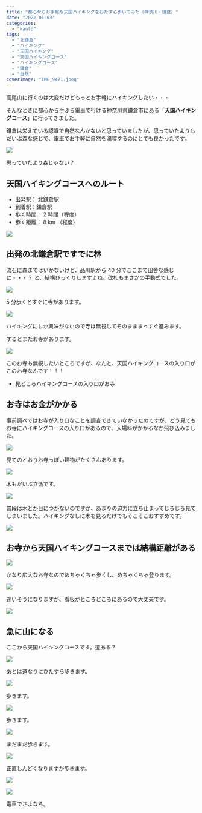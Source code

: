 ```yaml
---
title: "都心からお手軽な天国ハイキングをひたすら歩いてみた（神奈川・鎌倉）"
date: "2022-01-03"
categories:
  - "kanto"
tags:
  - "北鎌倉"
  - "ハイキング"
  - "天国ハイキング"
  - "天国ハイキングコース"
  - "ハイキングコース"
  - "鎌倉"
  - "自然"
coverImage: "IMG_9471.jpeg"
---
```


高尾山に行くのは大変だけどもっとお手軽にハイキングしたい・・・

そんなときに都心から手ぶら電車で行ける神奈川県鎌倉市にある「**天国ハイキングコース**」に行ってきました。

鎌倉は栄えている認識で自然なんかないと思っていましたが、思っていたよりもだいぶ森な感じで、電車でお手軽に自然を満喫するのにとても良かったです。

![](images/IMG_9463.jpeg)

思っていたより森じゃない？

## 天国ハイキングコースへのルート

- 出発駅： 北鎌倉駅
- 到着駅：鎌倉駅
- 歩く時間： 2 時間（程度）
- 歩く距離： 8 km （程度）

![](images/image.jpg)

## 出発の北鎌倉駅ですでに林

流石に森まではいかないけど、品川駅から 40 分でここまで田舎な感じに・・・？ と、結構びっくりしますよね。改札もまさかの手動式でした。

![](images/IMG_9437.jpeg)

5 分歩くとすぐに寺があります。

![](images/IMG_9438.jpeg)

ハイキングにしか興味がないので寺は無視してそのまままっすぐ進みます。

するとまたお寺があります。

![](images/IMG_9440.jpeg)

このお寺も無視したいところですが、なんと、天国ハイキングコースの入り口がこのお寺なんです！！！

- 見どころハイキングコースの入り口がお寺

## お寺はお金がかかる

事前調べではお寺が入り口なことを調査できていなかったのですが、どう見てもお寺にハイキングコースの入り口があるので、入場料がかかるなか飛び込みました。

![](images/IMG_9443.jpeg)

見てのとおりお寺っぽい建物がたくさんあります。

![](images/IMG_9444.jpeg)

木もだいぶ立派です。

![](images/IMG_9445.jpeg)

普段は木とか目につかないのですが、あまりの迫力に立ち止まってじろじろ見てしまいました。ハイキングなしに木を見るだけでもそこそこおすすめです。

![](images/IMG_9446.jpeg)

## お寺から天国ハイキングコースまでは結構距離がある

![](images/IMG_9456.jpeg)

かなり広大なお寺なのでめちゃくちゃ歩くし、めちゃくちゃ登ります。

![](images/IMG_9462.jpeg)

迷いそうになりますが、看板がところどころにあるので大丈夫です。

![](images/IMG_9453.jpeg)

## 急に山になる

ここから天国ハイキングコースです。道ある？

![](images/IMG_9470.jpeg)

あとは道なりにひたすら歩きます。

![](images/IMG_9471.jpeg)

歩きます。

![](images/IMG_9474.jpeg)

歩きます。

![](images/IMG_9481.jpeg)

まだまだ歩きます。

![](images/IMG_9483.jpeg)

正直しんどくなりますが歩きます。

![](images/IMG_9488.jpeg)

![](images/IMG_9489.jpeg)

電車でさよなら。
